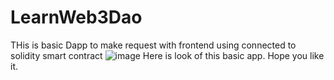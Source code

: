 # LearnWeb3Dao
THis is basic Dapp to make request with frontend using connected to solidity smart contract
![image](https://user-images.githubusercontent.com/66170027/162522717-9810e471-bed8-4ce4-b275-a0fbc71f6328.png)
Here is look of this basic app.
Hope you like it.
